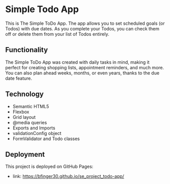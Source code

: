 # Simple Todo App

This is The Simple ToDo App. The app allows you to set scheduled goals (or Todos) with due dates. As you complete your Todos, you can check them off or delete them from your list of Todos entirely.

## Functionality

The Simple ToDo App was created with daily tasks in mind, making it perfect for creating shopping lists, appointment reminders, and much more. You can also plan ahead weeks, months, or even years, thanks to the due date feature.

## Technology

- Semantic HTML5
- Flexbox
- Grid layout
- @media queries
- Exports and Imports
- validationConfig object
- FormValidator and Todo classes

## Deployment

This project is deployed on GitHub Pages:

- link: https://bfinger30.github.io/se_project_todo-app/
